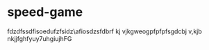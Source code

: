 # speed-game
fdzdfssdfisoedufzfsidz\afiosdzsfdbrf kj vjkgweogpfpfpfsgdcbj v,kjb nkjjfghfyuy7uhgiujhFG
